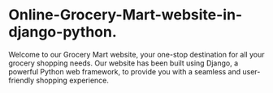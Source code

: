 # Online-Grocery-Mart-website-in-django-python.
Welcome to our Grocery Mart website, your one-stop destination for all your grocery shopping needs. Our website has been built using Django,
a powerful Python web framework, to provide you with a seamless and user-friendly shopping experience. 
